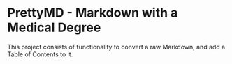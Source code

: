 # PrettyMD - Markdown with a Medical Degree

This project consists of functionality to convert a raw Markdown, and add a Table of Contents to it.